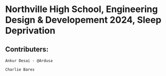 # Northville High School, Engineering Design & Developement 2024, Sleep Deprivation

## Contributers:
  <!--  -->
    Ankur Desai - @Ardusa
  <!--  -->
    Charlie Bares
